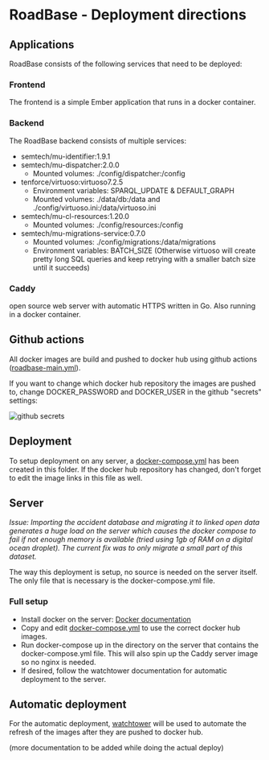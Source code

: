 # RoadBase - Deployment directions
## Applications
RoadBase consists of the following services that need to be deployed:
### Frontend
The frontend is a simple Ember application that runs in a docker container.

### Backend
The RoadBase backend consists of multiple services:
- semtech/mu-identifier:1.9.1
- semtech/mu-dispatcher:2.0.0
  - Mounted volumes: ./config/dispatcher:/config
- tenforce/virtuoso:virtuoso7.2.5
  - Environment variables: SPARQL_UPDATE & DEFAULT_GRAPH
  - Mounted volumes: ./data/db:/data and ./config/virtuoso.ini:/data/virtuoso.ini
- semtech/mu-cl-resources:1.20.0
  - Mounted volumes: ./config/resources:/config
- semtech/mu-migrations-service:0.7.0
  - Mounted volumes: ./config/migrations:/data/migrations
  - Environment variables: BATCH_SIZE (Otherwise virtuoso will create pretty long SQL queries and keep retrying with a smaller batch size until it succeeds)

### Caddy
open source web server with automatic HTTPS written in Go. Also running in a docker container.

## Github actions
All docker images are build and pushed to docker hub using github actions ([roadbase-main.yml](https://github.com/osoc21/RoadBase/blob/master/.github/workflows/roadbase-main.yml)).

If you want to change which docker hub repository the images are pushed to, change DOCKER_PASSWORD and DOCKER_USER in the github "secrets" settings:

![github secrets](https://i.imgur.com/YCqEylB.png)

## Deployment
To setup deployment on any server, a [docker-compose.yml](https://github.com/osoc21/RoadBase/blob/master/misc/deployment/docker-compose.yml) has been created in this folder. If the docker hub repository has changed, don't forget to edit the image links in this file as well.

## Server
_Issue: Importing the accident database and migrating it to linked open data generates a huge load on the server which causes the docker compose to fail if not enough memory is available (tried using 1gb of RAM on a digital ocean droplet). The current fix was to only migrate a small part of this dataset._

The way this deployment is setup, no source is needed on the server itself. The only file that is necessary is the docker-compose.yml file.

### Full setup
- Install docker on the server: [Docker documentation](https://docs.docker.com/engine/install/ubuntu/)
- Copy and edit [docker-compose.yml](https://github.com/osoc21/RoadBase/blob/master/misc/deployment/docker-compose.yml) to use the correct docker hub images.
- Run docker-compose up in the directory on the server that contains the docker-compose.yml file. This will also spin up the Caddy server image so no nginx is needed.
- If desired, follow the watchtower documentation for automatic deployment to the server.

## Automatic deployment
For the automatic deployment, [watchtower](https://github.com/containrrr/watchtower) will be used to automate the refresh of the images after they are pushed to docker hub.

(more documentation to be added while doing the actual deploy)

